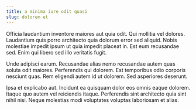 ```yaml
---
title: a minima iure odit quasi
slug: dolorem et
---
```


Officia laudantium inventore maiores aut quia odit. Qui mollitia vel dolores. Laudantium quis porro architecto quia dolorum error sed aliquid. Nobis molestiae impedit ipsum ut quia impedit placeat in. Est eum recusandae sed. Enim qui libero sed illo veritatis fugit.

Unde adipisci earum. Recusandae alias nemo recusandae autem quas soluta odit maiores. Perferendis qui dolorem. Est temporibus odio corporis nesciunt quas. Rem eligendi autem id ut dolorem. Sed asperiores deserunt.

Ipsa et explicabo aut. Incidunt ea quisquam dolor eos omnis eaque dolorem. Itaque quo autem vel reiciendis itaque. Perferendis sint architecto quia sint nihil nisi. Neque molestias modi voluptates voluptas laboriosam et alias.
